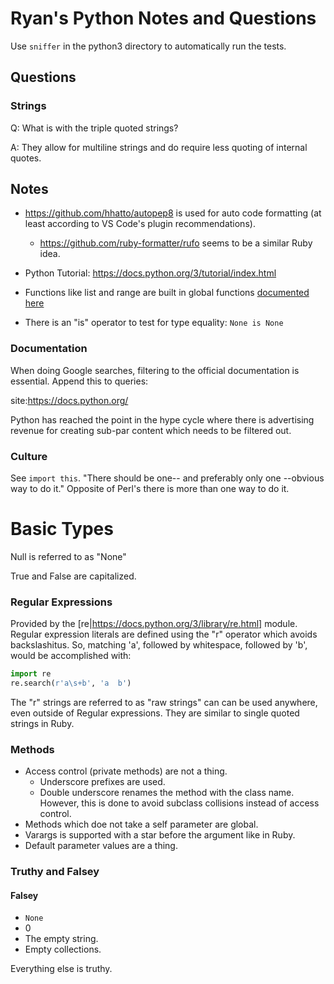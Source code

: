 # Ryan's Python Notes and Questions

Use `sniffer` in the python3 directory to automatically run the tests.

## Questions

### Strings

Q: What is with the triple quoted strings?

A: They allow for multiline strings and do require less quoting of internal quotes.

## Notes

* https://github.com/hhatto/autopep8 is used for auto code formatting (at least according to VS Code's plugin recommendations).
  * https://github.com/ruby-formatter/rufo seems to be a similar Ruby idea.

* Python Tutorial: https://docs.python.org/3/tutorial/index.html

* Functions like list and range are built in global functions [documented here](https://docs.python.org/3/library/functions.html)

* There is an "is" operator to test for type equality: `None is None`

### Documentation

When doing Google searches, filtering to the official documentation is essential. Append this to queries:

site:https://docs.python.org/

Python has reached the point in the hype cycle where there is advertising revenue for creating sub-par content which needs to be filtered out.

### Culture

See `import this`. "There should be one-- and preferably only one --obvious way to do it." Opposite of Perl's there is more than one way to do it.

# Basic Types

Null is referred to as "None"

True and False are capitalized.

### Regular Expressions

Provided by the [re|https://docs.python.org/3/library/re.html] module. Regular expression literals are defined using the "r" operator which avoids backslashitus. So, matching 'a', followed by whitespace, followed by 'b', would be accomplished with:

```python
import re
re.search(r'a\s+b', 'a  b')
```

The "r" strings are referred to as "raw strings" can can be used anywhere, even outside of Regular expressions. They are similar to single quoted strings in Ruby.

### Methods

* Access control (private methods) are not a thing.
  * Underscore prefixes are used.
  * Double underscore renames the method with the class name. However, this is done to avoid subclass collisions instead of access control.
* Methods which doe not take a self parameter are global.
* Varargs is supported with a star before the argument like in Ruby.
* Default parameter values are a thing.

### Truthy and Falsey

#### Falsey

* `None`
* 0
* The empty string.
* Empty collections.

Everything else is truthy.